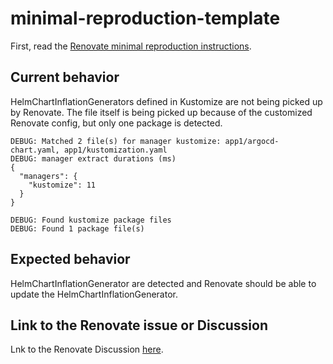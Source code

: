 # minimal-reproduction-template

First, read the [Renovate minimal reproduction instructions](https://github.com/renovatebot/renovate/blob/main/docs/development/minimal-reproductions.md).


## Current behavior

HelmChartInflationGenerators defined in Kustomize are not being picked up by Renovate.
The file itself is being picked up because of the customized Renovate config, but only one package is detected.
```
DEBUG: Matched 2 file(s) for manager kustomize: app1/argocd-chart.yaml, app1/kustomization.yaml
DEBUG: manager extract durations (ms)
{
  "managers": {
    "kustomize": 11
  }
}

DEBUG: Found kustomize package files
DEBUG: Found 1 package file(s)
```

## Expected behavior

HelmChartInflationGenerator are detected and Renovate should be able to update the HelmChartInflationGenerator.

## Link to the Renovate issue or Discussion

Lnk to the Renovate Discussion [here](https://github.com/renovatebot/renovate/discussions/32519).
